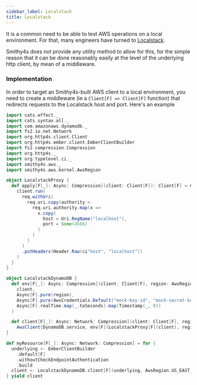 ```yaml
---
sidebar_label: Localstack
title: Localstack
---
```


It is a common need to be able to test AWS operations on a local environment. For that, many engineers have turned to [Localstack](https://localstack.cloud/).

Smithy4s does not provide any utility method to allow for this, for the simple reason that it can be done reasonably easily
at the level of the underlying http client, by mean of a middleware.

### Implementation

In order to target an Smithy4s-built AWS client to a local environment, you need to create a middleware (ie a `Client[F] => Client[F]` function) that redirects requests to the Localstack host and port. Here's an example

```scala mdoc:compile-only
import cats.effect._
import cats.syntax.all._
import com.amazonaws.dynamodb._
import fs2.io.net.Network
import org.http4s.client.Client
import org.http4s.ember.client.EmberClientBuilder
import fs2.compression.Compression
import org.http4s._
import org.typelevel.ci._
import smithy4s.aws._
import smithy4s.aws.kernel.AwsRegion

object LocalstackProxy {
  def apply[F[_]: Async: Compression](client: Client[F]): Client[F] = Client { req =>
    client.run(
      req.withUri(
        req.uri.copy(authority =
          req.uri.authority.map(x =>
            x.copy(
              host = Uri.RegName("localhost"),
              port = Some(4566)
            )
          )
        )
      )
      .putHeaders(Header.Raw(ci"host", "localhost"))
    )
  }
}

object LocalstackDynamoDB {
  def env[F[_]: Async: Compression](client: Client[F], region: AwsRegion): AwsEnvironment[F] = AwsEnvironment.make[F](
    client,
    Async[F].pure(region),
    Async[F].pure(AwsCredentials.Default("mock-key-id", "mock-secret-key", None)),
    Async[F].realTime.map(_.toSeconds).map(Timestamp(_, 0))
  )

  def client[F[_]: Async: Network: Compression](client: Client[F], region: AwsRegion): Resource[F, DynamoDB.Impl[F]] =
    AwsClient(DynamoDB.service, env[F](LocalstackProxy[F](client), region))
}

def myResource[F[_]: Async: Network: Compression] = for {
  underlying <- EmberClientBuilder
    .default[F]
    .withoutCheckEndpointAuthentication
    .build
  client <- LocalstackDynamoDB.client[F](underlying, AwsRegion.US_EAST_1)
} yield client
```
